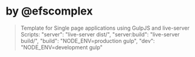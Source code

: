# by @efscomplex
> Template for Single page applications using GulpJS and live-server
> Scripts:
"server": "live-server dist/",
"server:build": "live-server build/",
"build": "NODE_ENV=production gulp",
"dev": "NODE_ENV=development gulp"
